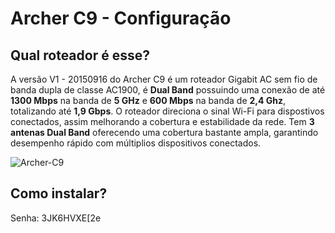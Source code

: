 # Archer C9 - Configuração 

## Qual roteador é esse?
A versão V1 - 20150916 do Archer C9 é um roteador Gigabit AC sem fio de banda dupla de classe AC1900, é **Dual Band** possuindo uma conexão de até **1300 Mbps** na banda de **5 GHz** e **600 Mbps** na banda de **2,4 Ghz**, totalizando até **1,9 Gbps**. O roteador direciona o sinal Wi-Fi para dispostivos conectados, assim melhorando a cobertura e estabilidade da rede. Tem **3 antenas Dual Band** oferecendo uma cobertura bastante ampla, garantindo desempenho rápido com múltiplios dispositivos conectados.

![Archer-C9](https://github.com/user-attachments/assets/13ea8aa8-eb64-4ca7-8bc8-b9539444d4b1)

## Como instalar?
Senha: 3JK6HVXE[2e
